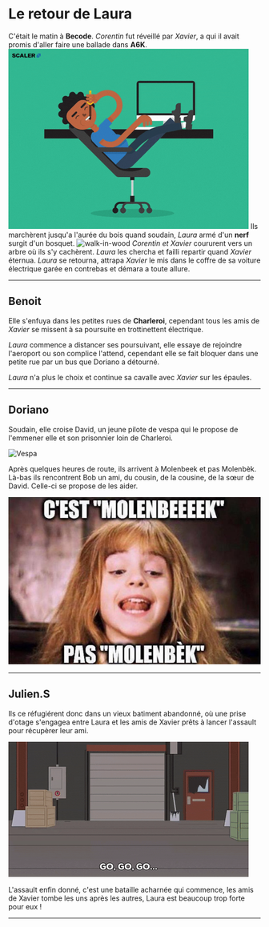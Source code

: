 # Le retour de Laura

C'était le matin à **Becode**. 
*Corentin* fut réveillé par *Xavier*, a qui il avait promis d'aller faire une ballade dans **A6K**. 
![dev-in-action](assets/dev-in-action.gif)
Ils marchèrent jusqu'a l'aurée du bois quand soudain, *Laura* armé d'un **nerf** surgit d'un bosquet. 
![walk-in-wood](assets/walk-in-wood.gif)
*Corentin et Xavier* coururent vers un arbre où ils s'y cachèrent. 
*Laura* les chercha et failli repartir quand *Xavier* éternua. 
*Laura* se retourna, attrapa *Xavier* le mis dans le coffre de sa voiture électrique garée en contrebas et démara a toute allure.

---

## Benoit

Elle s'enfuya dans les petites rues de **Charleroi**, cependant tous les amis de *Xavier* se missent à sa poursuite en trottinettent électrique.

*Laura* commence a distancer ses poursuivant, elle essaye de rejoindre l'aeroport ou son complice l'attend, cependant elle se fait bloquer dans une petite rue par un bus que Doriano a détourné.

*Laura* n'a plus le choix et continue sa cavalle avec *Xavier* sur les épaules.

---

## Doriano

Soudain, elle croise David, un jeune pilote de vespa qui le propose de l'emmener elle et son prisonnier loin de Charleroi.

![Vespa](assets/vespa.gif)

Après quelques heures de route, ils arrivent à Molenbeek et pas Molenbèk. Là-bas ils rencontrent Bob un ami, du cousin, de la cousine, de la sœur de David. Celle-ci se propose de les aider.

![Molenbeek](assets/molenbeek.jpg)

---

## Julien.S

Ils ce réfugiérent donc dans un vieux batiment abandonné, où une prise d'otage s'engagea entre Laura et les amis de Xavier prêts à lancer l'assault pour récupèrer leur ami.

![Swat Assault](assets/swat.gif)

L'assault enfin donné, c'est une bataille acharnée qui commence, les amis de Xavier tombe les uns après les autres, Laura est beaucoup trop forte pour eux !

---
